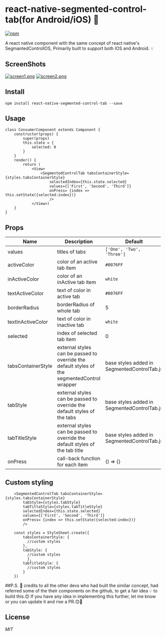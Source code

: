 # react-native-segmented-control-tab(for Android/iOS) 🚀
[![npm](https://img.shields.io/npm/v/react-native-segmented-control-tab.svg?style=flat-square "npm version")](https://www.npmjs.com/package/react-native-segmented-control-tab)

A react native component with the same concept of react native's SegmantedControlIOS, Primarily built to support both IOS and Android. 💡

## ScreenShots
[![screen1.png](http://s13.postimg.org/hd8b53rd3/screen1.png)](http://postimg.org/image/492qsezb7/)
[![screen2.png](http://s11.postimg.org/onlfshx2r/screen2.png)](http://postimg.org/image/3qp7ntz1r/)

## Install
`npm install react-native-segmented-control-tab --save`

## Usage
```
class ConsumerComponent extends Component {
    constructor(props) {
        super(props)
        this.state = {
            selected: 0
        }
    }
    render() {
        return (
            <View>
                <SegmentedControlTab tabsContainerStyle={styles.tabsContainerStyle}
                    selectedIndex={this.state.selected}
                    values={['First', 'Second', 'Third']}
                    onPress= {index => this.setState({selected:index})}
                    />
            </View>)
    }
}
```
## Props
 Name | Description | Default | Type
------|-------------|----------|-----------
values | titles of tabs  | `['One', 'Two', 'Three']` | array
activeColor | color of an active tab item | `#0076FF`| string
inActiveColor | color of an inActive tab item| `white` | string
textActiveColor | text of color in active tab | `#0076FF` | string
borderRadius | borderRadius of whole tab | 5 | number
textInActiveColor | text of color in inactive tab | `white` | string
selected | index of selected tab item | 0 | number
tabsContainerStyle | external styles can be passed to override the default styles of the segmentedControl wrapper| base styles added in SegmentedControlTab.js  | object(styles)
tabStyle | external styles can be passed to override the default styles of the tabs| base styles added in SegmentedControlTab.js  | object(styles)
tabTitleStyle | external styles can be passed to override the default styles of the tab title| base styles added in SegmentedControlTab.js  | object(styles)
onPress | call-back function for each item | () => {} | func

## Custom styling
  ```
      <SegmentedControlTab tabsContainerStyle={styles.tabsContainerStyle}
          tabStyle={styles.tabStyle}
          tabTitleStyle={styles.tabTitleStyle}
          selectedIndex={this.state.selected}
          values={['First', 'Second', 'Third']}
          onPress= {index => this.setState({selected:index})}
          />

      const styles = StyleSheet.create({
          tabsContainerStyle: {
            //custom styles
          },
          tabStyle: {
            //custom styles
            },
          tabTitleStyle: {
            //custom styles
          }
      })

  ```

##P.S.
🙏 credits to all the other devs who had built the similar concept, had referred some of the their components on the github, to get a fair idea 💡 to build this.😊
If you have any idea in implementing this further, let me know or you can update it and rise a PR.😊🚀

## License
*MIT*
